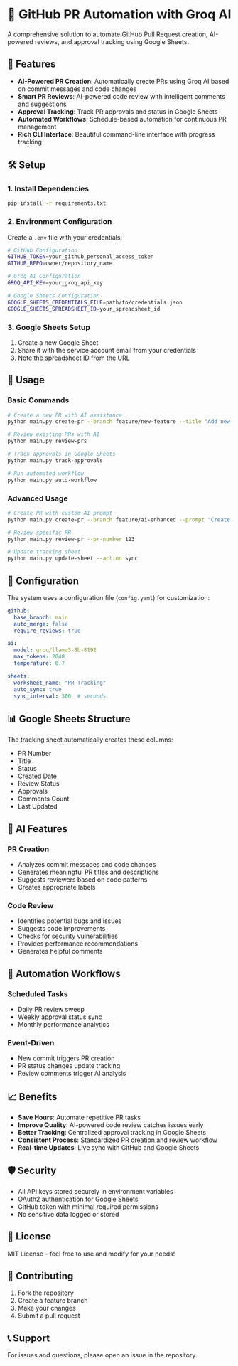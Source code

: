 # 🤖 GitHub PR Automation with Groq AI

A comprehensive solution to automate GitHub Pull Request creation, AI-powered reviews, and approval tracking using Google Sheets.

## 🚀 Features

- **AI-Powered PR Creation**: Automatically create PRs using Groq AI based on commit messages and code changes
- **Smart PR Reviews**: AI-powered code review with intelligent comments and suggestions
- **Approval Tracking**: Track PR approvals and status in Google Sheets
- **Automated Workflows**: Schedule-based automation for continuous PR management
- **Rich CLI Interface**: Beautiful command-line interface with progress tracking

## 🛠️ Setup

### 1. Install Dependencies
```bash
pip install -r requirements.txt
```

### 2. Environment Configuration
Create a `.env` file with your credentials:
```bash
# GitHub Configuration
GITHUB_TOKEN=your_github_personal_access_token
GITHUB_REPO=owner/repository_name

# Groq AI Configuration
GROQ_API_KEY=your_groq_api_key

# Google Sheets Configuration
GOOGLE_SHEETS_CREDENTIALS_FILE=path/to/credentials.json
GOOGLE_SHEETS_SPREADSHEET_ID=your_spreadsheet_id
```

### 3. Google Sheets Setup
1. Create a new Google Sheet
2. Share it with the service account email from your credentials
3. Note the spreadsheet ID from the URL

## 📖 Usage

### Basic Commands

```bash
# Create a new PR with AI assistance
python main.py create-pr --branch feature/new-feature --title "Add new feature"

# Review existing PRs with AI
python main.py review-prs

# Track approvals in Google Sheets
python main.py track-approvals

# Run automated workflow
python main.py auto-workflow
```

### Advanced Usage

```bash
# Create PR with custom AI prompt
python main.py create-pr --branch feature/ai-enhanced --prompt "Create a PR for implementing user authentication"

# Review specific PR
python main.py review-pr --pr-number 123

# Update tracking sheet
python main.py update-sheet --action sync
```

## 🔧 Configuration

The system uses a configuration file (`config.yaml`) for customization:

```yaml
github:
  base_branch: main
  auto_merge: false
  require_reviews: true

ai:
  model: groq/llama3-8b-8192
  max_tokens: 2048
  temperature: 0.7

sheets:
  worksheet_name: "PR Tracking"
  auto_sync: true
  sync_interval: 300  # seconds
```

## 📊 Google Sheets Structure

The tracking sheet automatically creates these columns:
- PR Number
- Title
- Status
- Created Date
- Review Status
- Approvals
- Comments Count
- Last Updated

## 🤖 AI Features

### PR Creation
- Analyzes commit messages and code changes
- Generates meaningful PR titles and descriptions
- Suggests reviewers based on code patterns
- Creates appropriate labels

### Code Review
- Identifies potential bugs and issues
- Suggests code improvements
- Checks for security vulnerabilities
- Provides performance recommendations
- Generates helpful comments

## 🔄 Automation Workflows

### Scheduled Tasks
- Daily PR review sweep
- Weekly approval status sync
- Monthly performance analytics

### Event-Driven
- New commit triggers PR creation
- PR status changes update tracking
- Review comments trigger AI analysis

## 📈 Benefits

- **Save Hours**: Automate repetitive PR tasks
- **Improve Quality**: AI-powered code review catches issues early
- **Better Tracking**: Centralized approval tracking in Google Sheets
- **Consistent Process**: Standardized PR creation and review workflow
- **Real-time Updates**: Live sync with GitHub and Google Sheets

## 🛡️ Security

- All API keys stored securely in environment variables
- OAuth2 authentication for Google Sheets
- GitHub token with minimal required permissions
- No sensitive data logged or stored

## 📝 License

MIT License - feel free to use and modify for your needs!

## 🤝 Contributing

1. Fork the repository
2. Create a feature branch
3. Make your changes
4. Submit a pull request

## 📞 Support

For issues and questions, please open an issue in the repository.
